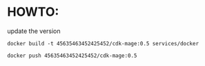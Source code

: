 # HOWTO:

update the version

`docker build -t 45635463452425452/cdk-mage:0.5 services/docker`

`docker push 45635463452425452/cdk-mage:0.5`